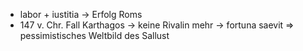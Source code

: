 - labor + iustitia -> Erfolg Roms
- 147 v. Chr. Fall Karthagos -> keine Rivalin mehr -> fortuna saevit
=> pessimistisches Weltbild des Sallust